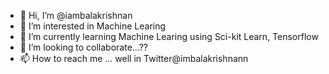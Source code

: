 - 👋 Hi, I’m @iambalakrishnan
- 👀 I’m interested in Machine Learing
- 🌱 I’m currently learning Machine Learing using Sci-kit Learn, Tensorflow 
- 💞️ I’m looking to collaborate...??
- 📫 How to reach me ... well in Twitter@imbalakrishnann

<!---
iambalakrishnan/iambalakrishnan is a ✨ special ✨ repository because its `README.md` (this file) appears on your GitHub profile.
You can click the Preview link to take a look at your changes.
--->
